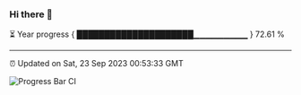 ### Hi there 👋

⏳ Year progress { █████████████████████▁▁▁▁▁▁▁▁▁ } 72.61 %

---

⏰ Updated on Sat, 23 Sep 2023 00:53:33 GMT

![Progress Bar CI](https://github.com/JuvenileQ/Progress-Bar-CI/workflows/main/badge.svg)
